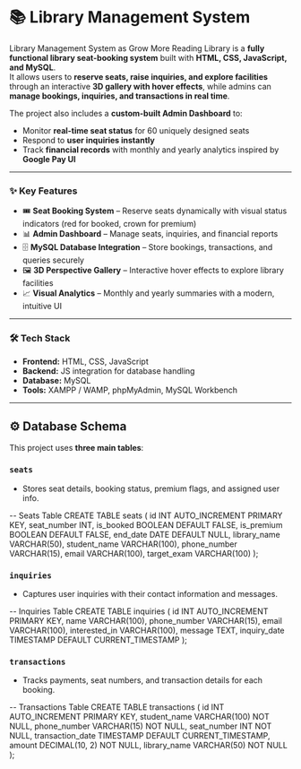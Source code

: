 # 

# 📚 Library Management System 

Library Management System as Grow More Reading Library is a **fully functional library seat-booking system** built with **HTML, CSS, JavaScript, and MySQL**.  
It allows users to **reserve seats, raise inquiries, and explore facilities** through an interactive **3D gallery with hover effects**, while admins can **manage bookings, inquiries, and transactions in real time**.
  

The project also includes a **custom-built Admin Dashboard** to:
- Monitor **real-time seat status** for 60 uniquely designed seats  
- Respond to **user inquiries instantly**  
- Track **financial records** with monthly and yearly analytics inspired by **Google Pay UI**  

---

### **✨ Key Features**
- 🎟 **Seat Booking System** – Reserve seats dynamically with visual status indicators (red for booked, crown for premium)  
- 📊 **Admin Dashboard** – Manage seats, inquiries, and financial reports  
- 🗄 **MySQL Database Integration** – Store bookings, transactions, and queries securely  
- 🖼 **3D Perspective Gallery** – Interactive hover effects to explore library facilities  
- 📈 **Visual Analytics** – Monthly and yearly summaries with a modern, intuitive UI  

---

### **🛠 Tech Stack**
- **Frontend:** HTML, CSS, JavaScript  
- **Backend:** JS integration for database handling  
- **Database:** MySQL
- **Tools:** XAMPP / WAMP, phpMyAdmin, MySQL Workbench  

---

## ⚙️ Database Schema  
This project uses **three main tables**:  

### **`seats`**
- Stores seat details, booking status, premium flags, and assigned user info.
  
-- Seats Table
CREATE TABLE seats (
    id INT AUTO_INCREMENT PRIMARY KEY,
    seat_number INT,
    is_booked BOOLEAN DEFAULT FALSE,
    is_premium BOOLEAN DEFAULT FALSE,
    end_date DATE DEFAULT NULL,
    library_name VARCHAR(50),
    student_name VARCHAR(100),
    phone_number VARCHAR(15),
    email VARCHAR(100),
    target_exam VARCHAR(100)
);

### **`inquiries`**
- Captures user inquiries with their contact information and messages.

-- Inquiries Table
CREATE TABLE inquiries (
    id INT AUTO_INCREMENT PRIMARY KEY,
    name VARCHAR(100),
    phone_number VARCHAR(15),
    email VARCHAR(100),
    interested_in VARCHAR(100),
    message TEXT,
    inquiry_date TIMESTAMP DEFAULT CURRENT_TIMESTAMP
);

### **`transactions`**
- Tracks payments, seat numbers, and transaction details for each booking.

-- Transactions Table
CREATE TABLE transactions (
    id INT AUTO_INCREMENT PRIMARY KEY,
    student_name VARCHAR(100) NOT NULL,
    phone_number VARCHAR(15) NOT NULL,
    seat_number INT NOT NULL,
    transaction_date TIMESTAMP DEFAULT CURRENT_TIMESTAMP,
    amount DECIMAL(10, 2) NOT NULL,
    library_name VARCHAR(50) NOT NULL
);

